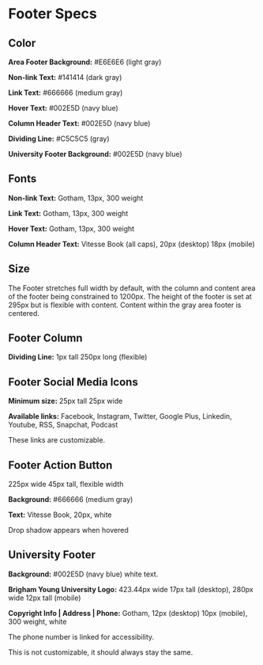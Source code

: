 # Footer Specs

## Color
__Area Footer Background:__ #E6E6E6 (light gray)

__Non-link Text:__ #141414 (dark gray)

__Link Text:__ #666666 (medium gray)

__Hover Text:__ #002E5D (navy blue)

__Column Header Text:__ #002E5D (navy blue)

__Dividing Line:__ #C5C5C5 (gray)

__University Footer Background:__ #002E5D (navy blue)

## Fonts
__Non-link Text:__ Gotham, 13px, 300 weight

__Link Text:__ Gotham, 13px, 300 weight

__Hover Text:__ Gotham, 13px, 300 weight

__Column Header Text:__ Vitesse Book (all caps), 20px (desktop) 18px (mobile)

## Size
The Footer stretches full width by default, with the column and content area 
of the footer being constrained to 1200px. The height of the footer is set at 295px but is flexible with content.
Content within the gray area footer is centered.

## Footer Column
__Dividing Line:__ 1px tall 250px long (flexible)

## Footer Social Media Icons
__Minimum size:__ 25px tall 25px wide

__Available links:__ Facebook, Instagram, Twitter, Google Plus, Linkedin, Youtube, RSS, Snapchat, Podcast

These links are customizable.

## Footer Action Button
225px wide 45px tall, flexible width

__Background:__ #666666 (medium gray)

__Text:__ Vitesse Book, 20px, white

Drop shadow appears when hovered

## University Footer
__Background:__ #002E5D (navy blue) white text. 

__Brigham Young University Logo:__ 423.44px wide 17px tall (desktop), 280px wide 12px tall (mobile)

__Copyright Info | Address | Phone:__ Gotham, 12px (desktop) 10px (mobile), 300 weight, white

The phone number is linked for accessibility.

This is not customizable, it should always stay the same.
